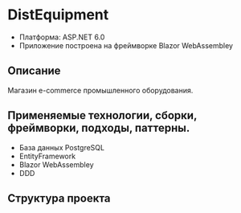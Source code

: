 # DistEquipment

* Платформа: ASP.NET 6.0
* Приложение построена на фреймворке Blazor WebAssembley
  
## Описание

Магазин e-commerce промышленного оборудования.

## Применяемые технологии, сборки, фреймворки, подходы, паттерны.

* База данных PostgreSQL
* EntityFramework
* Blazor WebAssembley
* DDD
  
## Структура проекта

